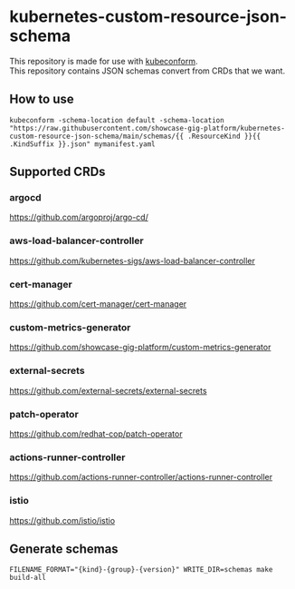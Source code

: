 # kubernetes-custom-resource-json-schema

This repository is made for use with [kubeconform](https://github.com/yannh/kubeconform).  
This repository contains JSON schemas convert from CRDs that we want.

## How to use

```
kubeconform -schema-location default -schema-location "https://raw.githubusercontent.com/showcase-gig-platform/kubernetes-custom-resource-json-schema/main/schemas/{{ .ResourceKind }}{{ .KindSuffix }}.json" mymanifest.yaml
```

## Supported CRDs

### argocd

https://github.com/argoproj/argo-cd/

### aws-load-balancer-controller

https://github.com/kubernetes-sigs/aws-load-balancer-controller

### cert-manager

https://github.com/cert-manager/cert-manager

### custom-metrics-generator

https://github.com/showcase-gig-platform/custom-metrics-generator

### external-secrets

https://github.com/external-secrets/external-secrets

### patch-operator

https://github.com/redhat-cop/patch-operator

### actions-runner-controller

https://github.com/actions-runner-controller/actions-runner-controller

### istio

https://github.com/istio/istio

## Generate schemas

```
FILENAME_FORMAT="{kind}-{group}-{version}" WRITE_DIR=schemas make build-all
```
